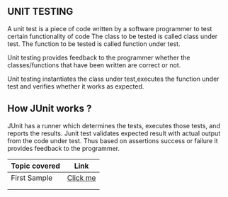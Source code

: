 UNIT TESTING
------------

A unit test is a piece of code written by a software programmer to test certain functionality of code
The class to be tested is called class under test.
The function to be tested is called function under test.

Unit testing provides feedback to the programmer whether the classes/functions that have been written are correct or not.

Unit testing instantiates the class under test,executes the function under test and verifies whether it works as expected.

How JUnit works ?
------------------

JUnit has a runner which determines the tests, executes those tests, and reports the results.
Junit test validates expected result with actual output from the code under test.
Thus based on assertions success or failure it provides feedback to the programmer.


| Topic covered | Link                                                                                                                 | 
|---------------|----------------------------------------------------------------------------------------------------------------------|
| First Sample  | [Click me](https://github.com/hegde421201/KOTLIN_LEARNINGS/blob/main/Kotlin/src/test/kotlin/unittest/SampleTest.kt/) |
|||
|||